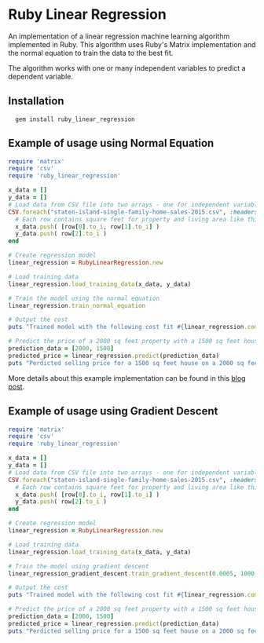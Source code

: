 # Ruby Linear Regression
An implementation of a linear regression machine learning algorithm implemented in Ruby. This algorithm uses Ruby's Matrix implementation and the normal equation to train the data to the best fit.

The algorithm works with one or many independent variables to predict a dependent variable.

## Installation
```
  gem install ruby_linear_regression
```

## Example of usage using Normal Equation

```Ruby
require 'matrix'
require 'csv'
require 'ruby_linear_regression'

x_data = []
y_data = []
# Load data from CSV file into two arrays - one for independent variables X (x_data) and one for the dependent variable y (y_data)
CSV.foreach("staten-island-single-family-home-sales-2015.csv", :headers => true) do |row|
  # Each row contains square feet for property and living area like this: [ SQ FEET PROPERTY, SQ FEET HOUSE ]  
  x_data.push( [row[0].to_i, row[1].to_i] )
  y_data.push( row[2].to_i )
end

# Create regression model
linear_regression = RubyLinearRegression.new

# Load training data
linear_regression.load_training_data(x_data, y_data)

# Train the model using the normal equation
linear_regression.train_normal_equation

# Output the cost
puts "Trained model with the following cost fit #{linear_regression.compute_cost}"

# Predict the price of a 2000 sq feet property with a 1500 sq feet house
prediction_data = [2000, 1500]
predicted_price = linear_regression.predict(prediction_data)
puts "Perdicted selling price for a 1500 sq feet house on a 2000 sq feet property: #{predicted_price.round}$"
```

More details about this example implementation can be found in this [blog post](http://www.practicalai.io/implementing-linear-regression-using-ruby/).

## Example of usage using Gradient Descent

```Ruby
require 'matrix'
require 'csv'
require 'ruby_linear_regression'

x_data = []
y_data = []
# Load data from CSV file into two arrays - one for independent variables X (x_data) and one for the dependent variable y (y_data)
CSV.foreach("staten-island-single-family-home-sales-2015.csv", :headers => true) do |row|
  # Each row contains square feet for property and living area like this: [ SQ FEET PROPERTY, SQ FEET HOUSE ]  
  x_data.push( [row[0].to_i, row[1].to_i] )
  y_data.push( row[2].to_i )
end

# Create regression model
linear_regression = RubyLinearRegression.new

# Load training data
linear_regression.load_training_data(x_data, y_data)

# Train the model using gradient descent
linear_regression_gradient_descent.train_gradient_descent(0.0005, 1000, true)

# Output the cost
puts "Trained model with the following cost fit #{linear_regression.compute_cost}"

# Predict the price of a 2000 sq feet property with a 1500 sq feet house
prediction_data = [2000, 1500]
predicted_price = linear_regression.predict(prediction_data)
puts "Perdicted selling price for a 1500 sq feet house on a 2000 sq feet property: #{predicted_price.round}$"
```
